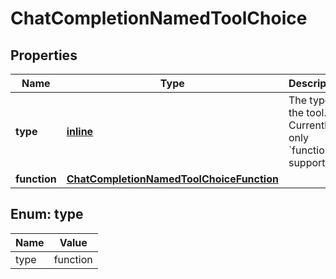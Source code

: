 
# ChatCompletionNamedToolChoice

## Properties
| Name | Type | Description | Notes |
| ------------ | ------------- | ------------- | ------------- |
| **type** | [**inline**](#Type) | The type of the tool. Currently, only &#x60;function&#x60; is supported. |  |
| **function** | [**ChatCompletionNamedToolChoiceFunction**](ChatCompletionNamedToolChoiceFunction.md) |  |  |


<a id="Type"></a>
## Enum: type
| Name | Value |
| ---- | ----- |
| type | function |



